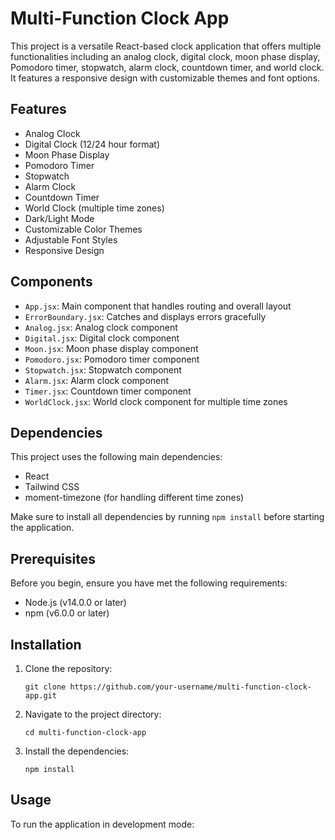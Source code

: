 # Multi-Function Clock App

This project is a versatile React-based clock application that offers multiple functionalities including an analog clock, digital clock, moon phase display, Pomodoro timer, stopwatch, alarm clock, countdown timer, and world clock. It features a responsive design with customizable themes and font options.

## Features

- Analog Clock
- Digital Clock (12/24 hour format)
- Moon Phase Display
- Pomodoro Timer
- Stopwatch
- Alarm Clock
- Countdown Timer
- World Clock (multiple time zones)
- Dark/Light Mode
- Customizable Color Themes
- Adjustable Font Styles
- Responsive Design

## Components

- `App.jsx`: Main component that handles routing and overall layout
- `ErrorBoundary.jsx`: Catches and displays errors gracefully
- `Analog.jsx`: Analog clock component
- `Digital.jsx`: Digital clock component
- `Moon.jsx`: Moon phase display component
- `Pomodoro.jsx`: Pomodoro timer component
- `Stopwatch.jsx`: Stopwatch component
- `Alarm.jsx`: Alarm clock component
- `Timer.jsx`: Countdown timer component
- `WorldClock.jsx`: World clock component for multiple time zones

## Dependencies

This project uses the following main dependencies:

- React
- Tailwind CSS
- moment-timezone (for handling different time zones)

Make sure to install all dependencies by running `npm install` before starting the application.

## Prerequisites

Before you begin, ensure you have met the following requirements:

- Node.js (v14.0.0 or later)
- npm (v6.0.0 or later)

## Installation

1. Clone the repository:
   ```
   git clone https://github.com/your-username/multi-function-clock-app.git
   ```

2. Navigate to the project directory:
   ```
   cd multi-function-clock-app
   ```

3. Install the dependencies:
   ```
   npm install
   ```

## Usage

To run the application in development mode:
